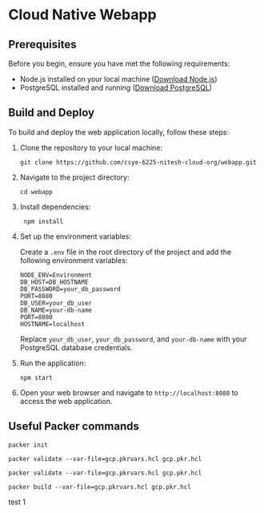 # Cloud Native Webapp


## Prerequisites

Before you begin, ensure you have met the following requirements:

- Node.js installed on your local machine ([Download Node.js](https://nodejs.org/))
- PostgreSQL installed and running ([Download PostgreSQL](https://www.postgresql.org/))

## Build and Deploy

To build and deploy the web application locally, follow these steps:

1. Clone the repository to your local machine:

   ```
   git clone https://github.com/csye-6225-nitesh-cloud-org/webapp.git
   ```

2. Navigate to the project directory:

   ```
   cd webapp
   ```

3. Install dependencies:

   ```
    npm install
   ```

4. Set up the environment variables:

   Create a `.env` file in the root directory of the project and add the following environment variables:

   ```
   NODE_ENV=Environment
   DB_HOST=DB_HOSTNAME
   DB_PASSWORD=your_db_password
   PORT=8080
   DB_USER=your_db_user
   DB_NAME=your-db-name
   PORT=8080
   HOSTNAME=localhost
   ```

   Replace `your_db_user`, `your_db_password`, and `your-db-name` with your PostgreSQL database credentials.

5. Run the application:

   ```
   npm start
   ```

6. Open your web browser and navigate to `http://localhost:8080` to access the web application.
 
## Useful Packer commands
```shell
packer init    
```
```shell
packer validate --var-file=gcp.pkrvars.hcl gcp.pkr.hcl 
```
```shell
packer validate --var-file=gcp.pkrvars.hcl gcp.pkr.hcl 
```
```shell
packer build --var-file=gcp.pkrvars.hcl gcp.pkr.hcl   
```

test 1
